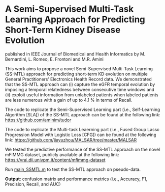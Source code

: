 # A Semi-Supervised Multi-Task Learning Approach for Predicting Short-Term Kidney Disease Evolution

published in IEEE Journal of Biomedical and Health Informatics by M. Bernardini, L. Romeo, E. Frontoni and M.R. Amini

This work aims to propose a novel Semi-Supervised Multi-Task Learning (SS-MTL) approach for predicting short-term KD evolution on multiple General Practitioners’ Electronics Health Record data. We demonstrated that the SS-MTL approach can (i) capture the eGFR temporal evolution by imposing a temporal relatedness between consecutive time windows and (ii) exploit useful information from unlabeled patients when labeled patients are less numerous with a gain of up to 4.1 % in terms of Recall.

The code to replicate the Semi-Supervised Learning part (i.e., Self-Learning Algorithm [SLA]) of the SS-MTL approach can be found at the following link: https://github.com/aminim/tudor 

The code to replicate the Multi-task Leaerning part (i.e., Fused Group Lasso Progression Model with Logistic Loss [CFG]) can be found at the following link: https://github.com/jiayuzhou/MALSAR/tree/master/MALSAR

We tested the predictive performance of the SS-MTL approach on the novel mFIMMG dataset, publicly available at the following link: https://vrai.dii.univpm.it/content/mfimmg-dataset

Run [main_SSMTL.m](https://github.com/michelebernardini/SS-MTL/blob/master/main_SSMTL.m "main_SSMTL.m") to test the SS-MTL approach on pseudo-data.

**Output**: confusion matrix and performance metrics (i.e., Accuracy, F1, Precision, Recall, and AUC)
